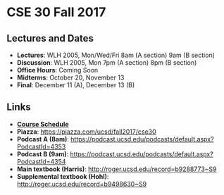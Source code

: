 # CSE 30 Fall 2017

## Lectures and Dates

- **Lectures**: WLH 2005, Mon/Wed/Fri 8am (A section) 9am (B section)
- **Discussion**: WLH 2005, Mon 7pm (A section) 8pm (B section)
- **Office Hours**: Coming Soon
- **Midterms**: October 20, November 13
- **Final**: December 11 (A), December 13 (B)


## Links

- [**Course Schedule**](https://docs.google.com/spreadsheets/d/e/2PACX-1vStOSlc2Wr46hQTKOWnIJqa2HGa_AUZZVUuBXllnOa9FTT_LR2e8hjoIQ5QwDa8JZ_nIURW5b3w0QMd/pubhtml?gid=903843377&single=true)
- **Piazza**: https://piazza.com/ucsd/fall2017/cse30
- **Podcast A (8am)**: https://podcast.ucsd.edu/podcasts/default.aspx?PodcastId=4353
- **Podcast B (9am)**: https://podcast.ucsd.edu/podcasts/default.aspx?PodcastId=4354
- **Main textbook (Harris)**: http://roger.ucsd.edu/record=b9288773~S9
- **Supplemental textbook (Hohl)**: http://roger.ucsd.edu/record=b9498630~S9

